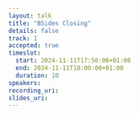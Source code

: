 ```yaml
---
layout: talk
title: "BSides Closing"
details: false
track: 1
accepted: true
timeslot:
  start: 2024-11-11T17:50:00+01:00
  end: 2024-11-11T18:00:00+01:00
  duration: 10
speakers: 
recording_uri: 
slides_uri: 
---
```


<!-- empty //-->
